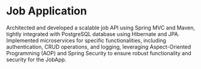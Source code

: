 # Job Application
Architected and developed a scalable job API using Spring MVC and Maven, tightly integrated with PostgreSQL database using Hibernate and JPA. Implemented microservices for specific functionalities, including authentication, CRUD operations, and logging, leveraging Aspect-Oriented Programming (AOP) and Spring Security to ensure robust functionality and security for the JobApp.
